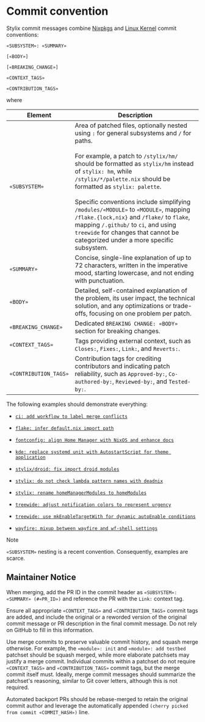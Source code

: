 # Commit convention

Stylix commit messages combine [Nixpkgs](
https://github.com/NixOS/nixpkgs/blob/master/CONTRIBUTING.md#commit-conventions)
and [Linux Kernel](https://docs.kernel.org/process/submitting-patches.html)
commit conventions:

```
«SUBSYSTEM»: «SUMMARY»

[«BODY»]

[«BREAKING_CHANGE»]

«CONTEXT_TAGS»

«CONTRIBUTION_TAGS»
```

where

| Element               | Description |
|-----------------------|-------------|
| `«SUBSYSTEM»`         | Area of patched files, optionally nested using `:` for general subsystems and `/` for paths.<br><br>For example, a patch to `/stylix/hm/` should be formatted as `stylix/hm` instead of `stylix: hm`, while `/stylix/*/palette.nix` should be formatted as `stylix: palette`.<br><br>Specific conventions include simplifying `/modules/«MODULE»` to `«MODULE»`, mapping `/flake.{lock,nix}` and `/flake/` to `flake`, mapping `/.github/` to `ci`, and using `treewide` for changes that cannot be categorized under a more specific subsystem. |
| `«SUMMARY»`           | Concise, single-line explanation of up to 72 characters, written in the imperative mood, starting lowercase, and not ending with punctuation. |
| `«BODY»`              | Detailed, self-contained explanation of the problem, its user impact, the technical solution, and any optimizations or trade-offs, focusing on one problem per patch. |
| `«BREAKING_CHANGE»`   | Dedicated `BREAKING CHANGE: «BODY»` section for breaking changes. |
| `«CONTEXT_TAGS»`      | Tags providing external context, such as `Closes:`, `Fixes:`, `Link:`, and `Reverts:`. |
| `«CONTRIBUTION_TAGS»` | Contribution tags for crediting contributors and indicating patch reliability, such as `Approved-by:`, `Co-authored-by:`, `Reviewed-by:`, and `Tested-by:`. |

The following examples should demonstrate everything:

- [`ci: add workflow to label merge conflicts`](
  https://github.com/nix-community/stylix/commit/46caa4122c4eacafba8e38f4b9344dd149064a10)

- [`flake: infer default.nix import path`](
  https://github.com/nix-community/stylix/commit/1baa44cf8c3a4699d0beda91f39ba7942b46269d)

- [`fontconfig: align Home Manager with NixOS and enhance docs`](
  https://github.com/nix-community/stylix/commit/6d72fc259b6f595f5bcf9634bf2f82b76f939a0d)

- [`kde: replace systemd unit with AutostartScript for theme application`](
  https://github.com/nix-community/stylix/commit/e0a41d3a2562ce1b43cad8560333673d04b111b8)

- [`stylix/droid: fix import droid modules`](
  https://github.com/nix-community/stylix/commit/e01d56cf5c00449f4d0af4013512ed906ed7d3c9)

- [`stylix: do not check lambda pattern names with deadnix`](
  https://github.com/nix-community/stylix/commit/4add678fe3978177744e8af3c72a6a8a1288227b)

- [`stylix: rename homeManagerModules to homeModules`](
  https://github.com/nix-community/stylix/commit/0e5b1613bd9285700c99e5ecf0a4e31da8cb5e04)

- [`treewide: adjust notification colors to represent urgency`](
  https://github.com/nix-community/stylix/commit/a6eff346d8e346b5a8e7eb3f8f7c4b36c9597a3c)

- [`treewide: use mkEnableTargetWith for dynamic autoEnable conditions`](
  https://github.com/nix-community/stylix/commit/d73d8f6a4834716496bf8930a492b115cc3d7d17)

- [`wayfire: mixup between wayfire and wf-shell settings`](
  https://github.com/nix-community/stylix/commit/0150050d6eed373b04fd85e08bd2ae7b5cc8d3b2)

<!--
TODO: Remove this note after 26.05, giving this convention one year of
      establishment.
-->
> [!NOTE]
> `«SUBSYSTEM»` nesting is a recent convention. Consequently, examples are
> scarce.

## Maintainer Notice

When merging, add the PR ID in the commit header as `«SUBSYSTEM»: «SUMMARY»
(#«PR_ID»)` and reference the PR with the `Link:` context tag.

Ensure all appropriate `«CONTEXT_TAGS»` and `«CONTRIBUTION_TAGS»` commit tags
are added, and include the original or a reworded version of the original commit
message or PR description in the final commit message. Do not rely on GitHub to
fill in this information.

Use merge commits to preserve valuable commit history, and squash merge
otherwise. For example, the `«module»: init` and `«module»: add testbed`
patchset should be squash merged, while more elaborate patchsets may justify a
merge commit. Individual commits within a patchset do not require
`«CONTEXT_TAGS»` and `«CONTRIBUTION_TAGS»` commit tags, but the merge commit
itself must. Ideally, merge commit messages should summarize the patchset's
reasoning, similar to Git cover letters, although this is not required.

Automated backport PRs should be rebase-merged to retain the original commit
author and leverage the automatically appended `(cherry picked from commit
«COMMIT_HASH»)` line.
